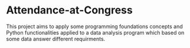 # Attendance-at-Congress
This project aims to apply some programming foundations concepts and Python functionalities applied to a data analysis program which based on some data answer different requirments.
